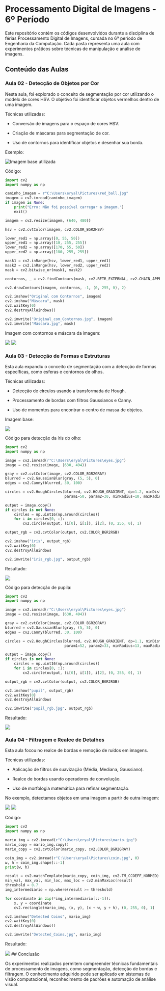 # Processamento Digital de Imagens - 6º Período

Este repositório contém os códigos desenvolvidos durante a disciplina de férias Processamento Digital de Imagens, cursada no 6º período de Engenharia da Computação. Cada pasta representa uma aula com experimentos práticos sobre técnicas de manipulação e análise de imagens.

## Conteúdo das Aulas

### Aula 02 - Detecção de Objetos por Cor

Nesta aula, foi explorado o conceito de segmentação por cor utilizando o modelo de cores HSV. O objetivo foi identificar objetos vermelhos dentro de uma imagem.

Técnicas utilizadas:

- Conversão de imagens para o espaço de cores HSV.

- Criação de máscaras para segmentação de cor.

- Uso de contornos para identificar objetos e desenhar sua borda.

Exemplo:

![Imagem base utilizada](/Aula-02/red_ball.jpg)

Código:
```python
import cv2
import numpy as np

caminho_imagem = r"C:\Users\eryal\Pictures\red_ball.jpg"
imagem = cv2.imread(caminho_imagem)
if imagem is None:
    print("Erro: Não foi possível carregar a imagem.")
    exit()

imagem = cv2.resize(imagem, (640, 480))

hsv = cv2.cvtColor(imagem, cv2.COLOR_BGR2HSV)

lower_red1 = np.array([0, 55, 50])
upper_red1 = np.array([10, 255, 255])
lower_red2 = np.array([170, 55, 50])
upper_red2 = np.array([180, 255, 255])

mask1 = cv2.inRange(hsv, lower_red1, upper_red1)
mask2 = cv2.inRange(hsv, lower_red2, upper_red2)
mask = cv2.bitwise_or(mask1, mask2)

contornos, _ = cv2.findContours(mask, cv2.RETR_EXTERNAL, cv2.CHAIN_APPROX_SIMPLE)

cv2.drawContours(imagem, contornos, -1, (0, 255, 0), 2)

cv2.imshow("Original com Contornos", imagem)
cv2.imshow("Máscara", mask)
cv2.waitKey(0)
cv2.destroyAllWindows()

cv2.imwrite("Original_com_Contornos.jpg", imagem)
cv2.imwrite("Máscara.jpg", mask)
```

Imagem com contornos e máscara da imagem:

<img src="/Aula-02/Máscara.jpg">
<img src="/Aula-02/Original_com_Contornos.jpg">


### Aula 03 - Detecção de Formas e Estruturas

Esta aula expandiu o conceito de segmentação com a detecção de formas específicas, como esferas e contornos de olhos.

Técnicas utilizadas:

- Detecção de círculos usando a transformada de Hough.

- Processamento de bordas com filtros Gaussianos e Canny.

- Uso de momentos para encontrar o centro de massa de objetos.

Imagem base:

<img src="/Aula-03/task3/eyes.jpg">

Código para detecção da íris do olho:
```python
import cv2
import numpy as np

image = cv2.imread(r"C:\Users\eryal\Pictures\eyes.jpg")
image = cv2.resize(image, (630, 494))

gray = cv2.cvtColor(image, cv2.COLOR_BGR2GRAY)
blurred = cv2.GaussianBlur(gray, (5, 5), 0)
edges = cv2.Canny(blurred, 30, 100)

circles = cv2.HoughCircles(blurred, cv2.HOUGH_GRADIENT, dp=1.2, minDist=20,
                           param1=50, param2=30, minRadius=10, maxRadius=50)

output = image.copy()
if circles is not None:
    circles = np.uint16(np.around(circles))
    for i in circles[0, :]:
        cv2.circle(output, (i[0], i[1]), i[2], (0, 255, 0), 1)

output_rgb = cv2.cvtColor(output, cv2.COLOR_BGR2RGB)

cv2.imshow("iris", output_rgb)
cv2.waitKey(0)
cv2.destroyAllWindows

cv2.imwrite("iris_rgb.jpg", output_rgb)
```
Resultado:

<img src="/Aula-03/task3/iris_rgb.jpg">

Código para detecção de pupila:
```python
import cv2
import numpy as np

image = cv2.imread(r"C:\Users\eryal\Pictures\eyes.jpg")
image = cv2.resize(image, (630, 494))

gray = cv2.cvtColor(image, cv2.COLOR_BGR2GRAY)
blurred = cv2.GaussianBlur(gray, (5, 5), 0)
edges = cv2.Canny(blurred, 30, 100)

circles = cv2.HoughCircles(blurred, cv2.HOUGH_GRADIENT, dp=1.1, minDist=20,
                           param1=52, param2=33, minRadius=13, maxRadius=50)

output = image.copy()
if circles is not None:
    circles = np.uint16(np.around(circles))
    for i in circles[0, :]:
        cv2.circle(output, (i[0], i[1]), i[2], (0, 255, 0), 1)

output_rgb = cv2.cvtColor(output, cv2.COLOR_BGR2RGB)

cv2.imshow("pupil", output_rgb)
cv2.waitKey(0)
cv2.destroyAllWindows

cv2.imwrite("pupil_rgb.jpg", output_rgb)
```
Resultado:

<img src="/Aula-03/task3/pupil_rgb.jpg">

### Aula 04 - Filtragem e Realce de Detalhes

Esta aula focou no realce de bordas e remoção de ruídos em imagens.

Técnicas utilizadas:

- Aplicação de filtros de suavização (Média, Mediana, Gaussiano).

- Realce de bordas usando operadores de convolução.

- Uso de morfologia matemática para refinar segmentação.

No exemplo, detectamos objetos em uma imagem a partir de outra imagem:

<img src="/Aula-04/mario.jpg">
<img src="/Aula-04/coin.jpg">

Código:
```python
import cv2
import numpy as np

mario_img = cv2.imread(r"C:\Users\eryal\Pictures\mario.jpg")
mario_copy = mario_img.copy()
mario_copy = cv2.cvtColor(mario_copy, cv2.COLOR_BGR2GRAY)

coin_img = cv2.imread(r"C:\Users\eryal\Pictures\coin.jpg", 0)
w, h = coin_img.shape[::-1]
print(w, h)

result = cv2.matchTemplate(mario_copy, coin_img, cv2.TM_CCOEFF_NORMED)
min_val, max_val, min_loc, max_loc = cv2.minMaxLoc(result)
threshold = 0.7
img_intermediario = np.where(result >= threshold)

for coordinate in zip(*img_intermediario[::-1]):
    x, y = coordinate
    cv2.rectangle(mario_img, (x, y), (x + w, y + h), (0, 255, 0), 1)

cv2.imshow("Detected Coins", mario_img)
cv2.waitKey(0)
cv2.destroyAllWindows()

cv2.imwrite("Detected_Coins.jpg", mario_img)
```
Resultado:

<img src="/Aula-04/Detected_Coins.jpg">
## Conclusão

Os experimentos realizados permitem compreender técnicas fundamentais de processamento de imagens, como segmentação, detecção de bordas e filtragem. O conhecimento adquirido pode ser aplicado em sistemas de visão computacional, reconhecimento de padrões e automação de análise visual.
